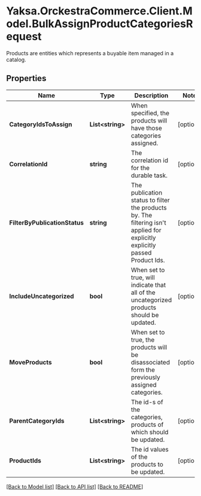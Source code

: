 # Yaksa.OrckestraCommerce.Client.Model.BulkAssignProductCategoriesRequest
Products are entities which represents a buyable item managed in a catalog.

## Properties

Name | Type | Description | Notes
------------ | ------------- | ------------- | -------------
**CategoryIdsToAssign** | **List&lt;string&gt;** | When specified, the products will have those categories assigned. | [optional] 
**CorrelationId** | **string** | The correlation id for the durable task. | [optional] 
**FilterByPublicationStatus** | **string** | The publication status to filter the products by. The filtering isn&#39;t applied for explicitly explicitly passed Product Ids. | [optional] 
**IncludeUncategorized** | **bool** | When set to true, will indicate that all of the uncategorized products should be updated. | [optional] 
**MoveProducts** | **bool** | When set to true, the products will be disassociated form the previously assigned categories. | [optional] 
**ParentCategoryIds** | **List&lt;string&gt;** | The id-s of the categories, products of which should be updated. | [optional] 
**ProductIds** | **List&lt;string&gt;** | The id values of the products to be updated. | [optional] 

[[Back to Model list]](../README.md#documentation-for-models) [[Back to API list]](../README.md#documentation-for-api-endpoints) [[Back to README]](../README.md)

